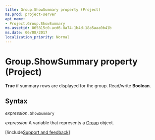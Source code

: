 ```yaml
---
title: Group.ShowSummary property (Project)
ms.prod: project-server
api_name:
- Project.Group.ShowSummary
ms.assetid: 865815c0-acd6-8a74-1b4d-18a5aaa0b41b
ms.date: 06/08/2017
localization_priority: Normal
---
```



# Group.ShowSummary property (Project)

 **True** if summary rows are displayed for the group. Read/write **Boolean**.


## Syntax

_expression_. `ShowSummary`

_expression_ A variable that represents a [Group](./Project.Group.md) object.

[!include[Support and feedback](~/includes/feedback-boilerplate.md)]